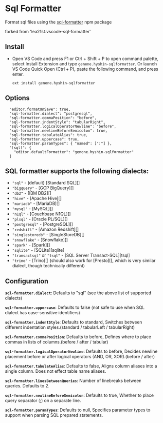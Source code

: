 # Sql Formatter

Format sql files using the [sql-formatter](https://github.com/zeroturnaround/sql-formatter) npm package

forked from 'lea21st.vscode-sql-formatter'

## Install

- Open VS Code and press F1 or Ctrl + Shift + P to open command palette, select Install Extension and type `genone.hyshin-sqlformatter`. Or launch VS Code Quick Open (Ctrl + P), paste the following command, and press enter.

  `ext install genone.hyshin-sqlformatter`

## Options

```
  "editor.formatOnSave": true,
  "sql-formatter.dialect": "postgresql",
  "sql-formatter.commaPosition": "before",
  "sql-formatter.indentStyle": "tabularRight",
  "sql-formatter.logicalOperatorNewline": "before",
  "sql-formatter.newlineBeforeSemicolon": true,
  "sql-formatter.tabulateAlias": true,
  "sql-formatter.uppercase": true,
  "sql-formatter.paramTypes": { "named": [":"] },
  "[sql]": {
    "editor.defaultFormatter": "genone.hyshin-sqlformatter"
  }
```

## SQL formatter supports the following dialects:

- `"sql"` - (default) [Standard SQL][]
- `"bigquery"` - [GCP BigQuery][]
- `"db2"` - [IBM DB2][]
- `"hive"` - [Apache Hive][]
- `"mariadb"` - [MariaDB][]
- `"mysql"` - [MySQL][]
- `"n1ql"` - [Couchbase N1QL][]
- `"plsql"` - [Oracle PL/SQL][]
- `"postgresql"` - [PostgreSQL][]
- `"redshift"` - [Amazon Redshift][]
- `"singlestoredb"` - [SingleStoreDB][]
- `"snowflake"` - [Snowflake][]
- `"spark"` - [Spark][]
- `"sqlite"` - [SQLite][sqlite]
- `"transactsql"` or `"tsql"` - [SQL Server Transact-SQL][tsql]
- `"trino"` - [Trino][] (should also work for [Presto][], which is very similar dialect, though technically different)

## Configuration

**`sql-formatter.dialect`**: Defaults to "sql" (see the above list of supported dialects)

**`sql-formatter.uppercase`**: Defaults to false (not safe to use when SQL dialect has case-sensitive identifiers)

**`sql-formatter.indentStyle`**: Defaults to standard, Switches between different indentation styles.(standard / tabularLeft / tabularRight)

**`sql-formatter.commaPosition`**: Defaults to before, Defines where to place commas in lists of columns.(before / after / tabular)

**`sql-formatter.logicalOperatorNewline`**: Defaults to before, Decides newline placement before or after logical operators (AND, OR, XOR).(before / after)

**`sql-formatter.tabulateAlias`**: Defaults to false, Aligns column aliases into a single column. Does not effect table name aliases.

**`sql-formatter.linesBetweenQueries`**: Number of linebreaks between queries. Defaults to 2.

**`sql-formatter.newlineBeforeSemicolon`**: Defaults to true, Whether to place query separator (;) on a separate line.

**`sql-formatter.paramTypes`**: Defaults to null, Specifies parameter types to support when parsing SQL prepared statements.
